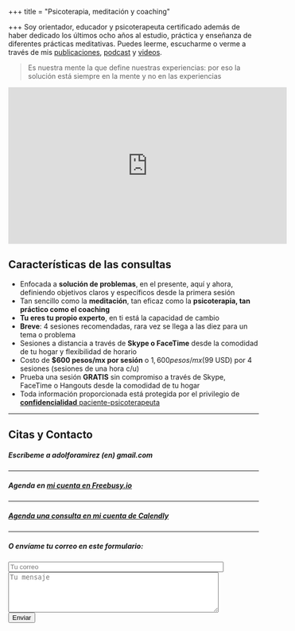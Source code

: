 +++
title = "Psicoterapia, meditación y coaching"

+++
Soy orientador, educador y psicoterapeuta certificado además de haber dedicado los últimos ocho años al estudio, práctica y enseñanza de diferentes prácticas meditativas. Puedes leerme, escucharme o verme a través de mis [publicaciones](https://adolforismos.com/blog), [podcast](http://meditacionpsicoterapeutica.com) y [videos](https://www.youtube.com/user/adolforamirezcorona).

> Es nuestra mente la que define nuestras experiencias: por eso la solución está siempre en la mente y no en las experiencias

<!--more-->

<iframe width="560" height="315" src="https://www.youtube.com/embed/KXjcaT9dY0A?rel=0&controls=0&showinfo=0" frameborder="0" allow="autoplay; encrypted-media" allowfullscreen></iframe>

## Características de las consultas

* Enfocada a **solución de problemas**, en el presente, aquí y ahora, definiendo objetivos claros y específicos desde la primera sesión
* Tan sencillo como la **meditación**, tan eficaz como la **psicoterapia, tan práctico como el coaching**
* **Tu eres tu propio experto**, en ti está la capacidad de cambio
* **Breve**: 4 sesiones recomendadas, rara vez se llega a las diez para un tema o problema
* Sesiones a distancia a través de **Skype o FaceTime** desde la comodidad de tu hogar y flexibilidad de horario
* Costo de **$600 pesos/mx por sesión** o $1,600 pesos/mx ($99 USD) por 4 sesiones (sesiones de una hora c/u)
* Prueba una sesión **GRATIS** sin compromiso a través de Skype, FaceTime o Hangouts desde la comodidad de tu hogar
* Toda información proporcionada está protegida por el privilegio de <a href="http://www.conamed.gob.mx/publicaciones/cartas/pdf/POSTER_PACIENTES_2014.pdf" target="_blank">**confidencialidad** paciente-psicoterapeuta</a>

---

## Citas y Contacto

##### Escríbeme a adolforamirez (en) gmail.com

---

##### Agenda en [mi cuenta en Freebusy.io ](https://freebusy.io/efd1d961ade5d81bf897e79ac85ee291/60min)

---

<!-- Calendly link widget begin -->
<link href="https://assets.calendly.com/assets/external/widget.css" rel="stylesheet">
<script src="https://assets.calendly.com/assets/external/widget.js" type="text/javascript"></script>

##### <a href="" onclick="Calendly.showPopupWidget('https://calendly.com/adolforismos/consultas');return false;">Agenda una consulta en mi cuenta de Calendly</a>

<!-- Calendly link widget end -->

---

##### O envíame tu correo en este formulario:<br>

<form method="POST" action="//formspree.io/adolforismos@icloud.com">
<input type="email" name="_replyto" placeholder="Tu correo" size="51"><br>
<textarea name="message" placeholder="Tu mensaje" rows="5" cols="50"></textarea>
<input type="hidden" name="_subject" value="Consulta!" />
<input type="hidden" name="_next" value="https://adolforismos.com/gracias" />
<br><button type="submit">Enviar</button>
</form>